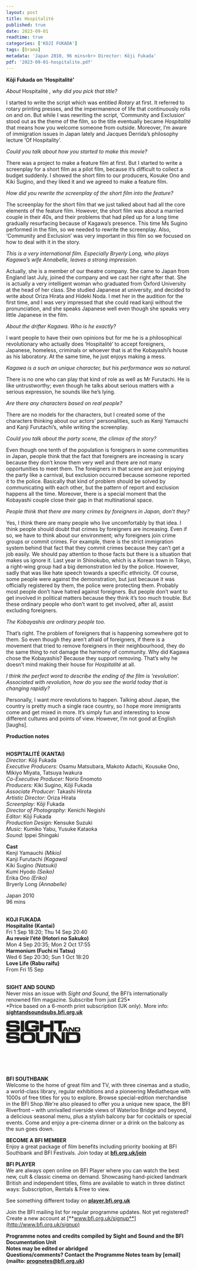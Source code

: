 ```yaml
---
layout: post
title: Hospitalité
published: true
date: 2023-09-01
readtime: true
categories: ['KOJI FUKADA']
tags: [Drama]
metadata: 'Japan 2010, 96 mins<br> Director: Kōji Fukada'
pdf: '2023-09-01-hospitalite.pdf'
---
```


**Kōji Fukada on ‘Hospitalité’**

_About_ Hospitalité _, why did you pick that title?_

I started to write the script which was entitled _Rotary_ at first. It referred to rotary printing presses, and the impermanence of life that continuously rolls on and on. But while I was rewriting the script, ‘Community and Exclusion’ stood out as the theme of the film, so the title eventually became _Hospitalité_ that means how you welcome someone from outside. Moreover, I’m aware of immigration issues in Japan lately and Jacques Derrida’s philosophy lecture ‘Of Hospitality’.

_Could you talk about how you started to make this movie?_

There was a project to make a feature film at first. But I started to write a screenplay for a short film as a pilot film, because it’s difficult to collect a budget suddenly. I showed the short film to our producers, Kosuke Ono and Kiki Sugino, and they liked it and we agreed to make a feature film.

_How did you rewrite the screenplay of the short film into the feature?_

The screenplay for the short film that we just talked about had all the core elements of the feature film. However, the short film was about a married couple in their 40s, and their problems that had piled up for a long time gradually resurfacing because of Kagawa’s presence. This time Ms Sugino performed in the film, so we needed to rewrite the screenplay. Also, ‘Community and Exclusion’ was very important in this film so we focused on how to deal with it in the story.

_This is a very international film. Especially Bryerly Long, who plays Kagawa’s wife Annabelle, leaves a strong impression._

Actually, she is a member of our theatre company. She came to Japan from England last July, joined the company and we cast her right after that. She is actually a very intelligent woman who graduated from Oxford University at the head of her class. She studied Japanese at university, and decided to write about Oriza Hirata and Hideki Noda. I met her in the audition for the first time, and I was very impressed that she could read kanji without the pronunciation, and she speaks Japanese well even though she speaks very little Japanese in the film.

_About the drifter Kagawa. Who is he exactly?_

I want people to have their own opinions but for me he is a philosophical revolutionary who actually does ‘Hospitalité’ to accept foreigners, Japanese, homeless, criminals or whoever that is at the Kobayashi’s house as his laboratory. At the same time, he just enjoys making a mess.

_Kagawa is a such an unique character, but his performance was so natural._

There is no one who can play that kind of role as well as Mr Furutachi. He is like untrustworthy; even though he talks about serious matters with a serious expression, he sounds like he’s lying.

_Are there any characters based on real people?_

There are no models for the characters, but I created some of the characters thinking about our actors’ personalities, such as Kenji Yamauchi and Kanji Furutachi’s, while writing the screenplay.

_Could you talk about the party scene, the climax of the story?_

Even though one tenth of the population is foreigners in some communities in Japan, people think that the fact that foreigners are increasing is scary because they don’t know them very well and there are not many opportunities to meet them. The foreigners in that scene are just enjoying the party like a carnival, but exclusion occurred because someone reported it to the police. Basically that kind of problem should be solved by communicating with each other, but the pattern of report and exclusion happens all the time. Moreover, there is a special moment that the Kobayashi couple close their gap in that multinational space.

_People think that there are many crimes by foreigners in Japan, don’t they?_

Yes, I think there are many people who live uncomfortably by that idea. I think people should doubt that crimes by foreigners are increasing. Even if so, we have to think about our environment; why foreigners join crime groups or commit crimes. For example, there is the strict immigration system behind that fact that they commit crimes because they can’t get a job easily. We should pay attention to those facts but there is a situation that makes us ignore it. Last year in Shinokubo, which is a Korean town in Tokyo, a right-wing group had a big demonstration led by the police. However, sadly that was like hate speech towards a specific ethnicity. Of course, some people were against the demonstration, but just because it was officially registered by them, the police were protecting them. Probably most people don’t have hatred against foreigners. But people don’t want to get involved in political matters because they think it’s too much trouble. But these ordinary people who don’t want to get involved, after all, assist excluding foreigners.

_The Kobayashis are ordinary people too._

That’s right. The problem of foreigners that is happening somewhere got to them. So even though they aren’t afraid of foreigners, if there is a movement that tried to remove foreigners in their neighbourhood, they do the same thing to not damage the harmony of community. Why did Kagawa chose the Kobayashis? Because they support removing. That’s why he doesn’t mind making their house for _Hospitalité_ at all.

_I think the perfect word to describe the ending of the film is ‘revolution’. Associated with revolution, how do you see the world today that is changing rapidly?_

Personally, I want more revolutions to happen. Talking about Japan, the country is pretty much a single race country, so I hope more immigrants come and get mixed in more. It’s simply fun and interesting to know different cultures and points of view. However, I’m not good at English [laughs].

**Production notes**
<br><br>

**HOSPITALITÉ (KANTAI)**<br>
_Director:_ Kōji Fukada<br>
_Executive Producers:_ Osamu Matsubara,  Makoto Adachi, Kousuke Ono, Mikiyo Miyata, Tatsuya Iwakura<br>
_Co-Executive Producer:_ Norio Enomoto<br>
_Producers:_ Kiki Sugino, Kōji Fukada<br>
_Associate Producer:_ Takashi Hirota<br>
_Artistic Director:_ Oriza Hirata<br>
_Screenplay:_ Kōji Fukada<br>
_Director of Photography:_ Kenichi Negishi<br>
_Editor:_ Kōji Fukada<br>
_Production Design:_ Kensuke Suzuki<br>
_Music:_ Kumiko Yabu, Yusuke Kataoka<br>
_Sound:_ Ippei Shingaki<br>

**Cast**<br>
Kenji Yamauchi _(Mikio)_<br>
Kanji Furutachi _(Kagawa)_<br>
Kiki Sugino _(Natsuki)_<br>
Kumi Hyodo _(Seiko)_<br>
Erika Ono _(Eriko)_<br>
Bryerly Long _(Annabelle)_<br>

Japan 2010<br>
96 mins<br>
<br>


**KOJI FUKADA**<br>
**Hospitalité (Kantai)**<br>
Fri 1 Sep 18:20; Thu 14 Sep 20:40<br>
**Au revoir l’été (Hotori no Sakuko)**<br>
Mon 4 Sep 20:35; Mon 2 Oct 17:55<br>
**Harmonium (Fuchi ni Tatsu)**<br>
Wed 6 Sep 20:30; Sun 1 Oct 18:20<br>
**Love Life (Rabu raifu)**<br>
From Fri 15 Sep<br>
<br>

**SIGHT AND SOUND**<br>
Never miss an issue with _Sight and Sound_, the BFI’s internationally renowned film magazine. Subscribe from just £25*<br>
*Price based on a 6-month print subscription (UK only). More info: [**sightandsoundsubs.bfi.org.uk**](https://sightandsoundsubs.bfi.org.uk/subscribe)

<img style="float: left;" src="/img/sight-and-sound.jpg" width="40%" height="40%"><br><br><br><br><br><br><br><br>

**BFI SOUTHBANK**  
Welcome to the home of great film and TV, with three cinemas and a studio, a world-class library, regular exhibitions and a pioneering Mediatheque with 1000s of free titles for you to explore. Browse special-edition merchandise in the BFI Shop.We&#39;re also pleased to offer you a unique new space, the BFI Riverfront – with unrivalled riverside views of Waterloo Bridge and beyond, a delicious seasonal menu, plus a stylish balcony bar for cocktails or special events. Come and enjoy a pre-cinema dinner or a drink on the balcony as the sun goes down.  

**BECOME A BFI MEMBER**  
Enjoy a great package of film benefits including priority booking at BFI Southbank and BFI Festivals. Join today at [**bfi.org.uk/join**](http://www.bfi.org.uk/join)  

**BFI PLAYER**  
 We are always open online on BFI Player where you can watch the best new, cult &amp; classic cinema on demand. Showcasing hand-picked landmark British and independent titles, films are available to watch in three distinct ways: Subscription, Rentals &amp; Free to view.  

See something different today on [**player.bfi.org.uk**](https://player.bfi.org.uk)  

Join the BFI mailing list for regular programme updates. Not yet registered? Create a new account at [**www.bfi.org.uk/signup**](http://www.bfi.org.uk/signup)

**Programme notes and credits compiled by Sight and Sound and the BFI Documentation Unit  
Notes may be edited or abridged  
Questions/comments? Contact the Programme Notes team by [email](mailto: prognotes@bfi.org.uk)**


<!--stackedit_data:
eyJoaXN0b3J5IjpbLTMyNDY0NjM0MF19
-->